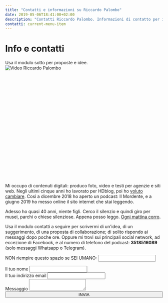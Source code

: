 ```yaml
---
title: "Contatti e informazioni su Riccardo Palombo"
date: 2019-05-06T18:41:00+02:00
description: "Contatti Riccardo Palombo. Informazioni di contatto per inviare email o messaggi a Riccardo Palombo."
contatti: current-menu-item
---
```


<div class="main-scroll">

<div class="row ">
            <div class="col-md-2"></div>
            <div class="col-md-4 no-padding-left col-sm-6">
                <div class="promo-box ">
                   <h1>Info e contatti</h1>
                    <span class="small-title">Usa il modulo sotto per proposte e idee.</span>
                </div>
            </div>
            <div class="col-md-4 no-padding col-sm-6">
       <div class="videoWrapper embed-responsive embed-responsive-4by3" style="padding-top:0;padding-bottom: 68.25%!important;margin-top:0;" data-yt-url="https://www.youtube.com/embed/T1WfeoSXKvU?autoplay=1">
            <img src="../img/video-riccardo-palombo.jpg" async class="play-youtube-video lazyload" alt="Video Riccardo Palombo">
        </div>
            </div>


<div class="col-md-2 "></div>
            </div>
<div class="row-col-12">
            <div class="col-md-8 col-md-push-2 no-padding-left">             
<p>Mi occupo di contenuti digitali: produco foto, video e testi per agenzie e siti web. Negli ultimi cinque anni ho lavorato per HDblog, poi ho <a href="/podcast/il-mordente-25/" title="Ascolta: perché ho cambiato lavoro e per fare cosa">voluto cambiare</a>. Così a dicembre 2018 ho aperto un podcast: Il Mordente, e a giugno 2019 ho messo online il sito internet che stai leggendo.</p>
</div>
        </div>

<div class="google-map-wrapper" id="map"></div>

<div class="row-col-12">
            <div class="col-md-8 col-md-push-2 no-padding-left">             
<p>Adesso ho quasi 40 anni, niente figli. Cerco il silenzio e quindi giro per musei, parchi o chiese silenziose. Appena posso leggo. <a href="https://www.strava.com/athletes/12993620" title="Riccardo Palombo su Strava">Ogni mattina corro</a>.</p>
<p>
Usa il modulo contatti a seguire per scrivermi di un'idea, di un suggerimento, di una proposta di collaborazione; di solito rispondo ai messaggi dopo poche ore.
Oppure mi trovi sui principali social network, ad eccezione di Facebook, e al numero di telefono del podcast: <strong>3518516089</strong> (solo messaggi Whatsapp o Telegram).
</p>
</div>
        </div>

<!-- Form Contatti-->			  
<div class="row extended-row-contatti">
        <div class="row-overlay"></div>
        <div class="col-md-2 ">
        </div>
        <div class="col-md-8 col-sm-10 no-padding">
<form name="formcontatti" method="post" data-netlify="true" autocomplete="off" action="/conferma">
  <p class="hidden">
    <label>NON riempire questo spazio se SEI UMANO: <input name="bot-field" /></label>
  </p>
					<div>
						<label for="name">Il tuo nome</label>
						<input type="text" name="nome">
					</div>
					<div>
						<label for="email">Il tuo indirizzo email</label>
						<input type="email" name="email">
					</div>
					<div>
						<label for="message">Messaggio</label>
						<textarea name="messaggio"></textarea>
					</div>
					<div>
						<button type="submit" style="width:100%">INVIA
					</div>
				</form>
        </div>
    </div>

<!-- Fine Form Contatti-->
                    
</div> <!-- main-scroll -->

<div class="grid-bg row">
            <div class="col-md-2"></div>
            <div class="col-md-2"></div>
            <div class="col-md-2"></div>
            <div class="col-md-2"></div>
            <div class="col-md-2"></div>
            <div class="col-md-2"></div>
</div>

<!-- Init Google Maps API -->
<script>
    function initMap() {

        // Specify features and elements to define styles.
        var styleArray = [
            {
                featureType: "all",
                stylers: [
                    { saturation: -100 }
                ]
            }
        ];

        var myLatLng = {lat: 41.917910, lng: 12.511263};

        // Create a map object and specify the DOM element for display.
        var map = new google.maps.Map(document.getElementById('map'), {
            center: myLatLng,
            scrollwheel: false,
            draggable: true,
            gestureHandling: 'cooperative',
            styles: styleArray,
            fullscreenControl: false,
            streetViewControl: true,
            zoom: 14,
            styles: [
                        {"elementType":"geometry","stylers":[{"color":"#f9f9f9"}]},
                        {"elementType":"labels.icon","stylers":[{"visibility":"off"}]},
                        {"elementType":"labels.text.fill","stylers":[{"color":"#616161"}]},
                        {"elementType":"labels.text.stroke","stylers":[{"color":"#f9f9f9"}]},
                        {"featureType":"administrative.land_parcel", "elementType":"labels.text.fill", "stylers":[{"color":"#bdbdbd"}]},
                        {"featureType":"poi","elementType":"geometry","stylers":[{"color":"#eeeeee"}]},
                        {"featureType":"poi","elementType":"labels.text.fill","stylers":[{"color":"#757575"}]},
                        {"featureType":"poi.park","elementType":"geometry","stylers":[{"color":"#e5e5e5"}]},
                        {"featureType":"poi.park","elementType":"labels.text.fill","stylers":[{"color":"#9e9e9e"}]},
                        {"featureType":"road","elementType":"geometry","stylers":[{"color":"#ffffff"}]},
                        {"featureType":"road.arterial","elementType":"labels.text.fill","stylers":[{"color":"#757575"}]},
                        {"featureType":"road.highway","elementType":"geometry","stylers":[{"color":"#dadada"}]},
                        {"featureType":"road.highway","elementType":"labels.text.fill","stylers":[{"color":"#616161"}]},
                        {"featureType":"road.local","elementType":"labels.text.fill","stylers":[{"color":"#9e9e9e"}]},
                        {"featureType":"transit.line","elementType":"geometry","stylers":[{"color":"#e5e5e5"}]},
                        {"featureType":"transit.station","elementType":"geometry","stylers":[{"color":"#eeeeee"}]},
                        {"featureType":"water","elementType":"geometry","stylers":[{"color":"#c9c9c9"}]},
                        {"featureType":"water","elementType":"labels.text.fill","stylers":[{"color":"#9e9e9e"}]},
                      ]
        });

    }
    
</script>
 
<script src="https://maps.googleapis.com/maps/api/js?key=AIzaSyDjlqXzXnP_4JpheqI40He2dM1H-43cGw4&callback=initMap"></script>